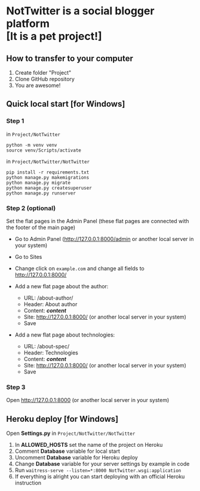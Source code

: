 # NotTwitter is a social blogger platform<br/> [It is a pet project!]

## How to transfer to your computer

1. Create folder "Project"
2. Clone GitHub repository
3. You are awesome!

## Quick local start [for Windows]

### Step 1
in `Project/NotTwitter`
```
python -m venv venv
source venv/Scripts/activate
```
in `Project/NotTwitter/NotTwitter`
```
pip install -r requirements.txt
python manage.py makemigrations
python manage.py migrate
python manage.py createsuperuser
python manage.py runserver
```

### Step 2 (optional)
Set the flat pages in the Admin Panel (these flat pages are connected with the footer of the main page)

- Go to Admin Panel (http://127.0.0.1:8000/admin or another local server in your system)

- Go to Sites

- Change click on `example.com` and change all fields to http://127.0.0.1:8000/

- Add a new flat page about the author:
  - URL: /about-author/
  - Header: About author
  - Content: ***content***
  - Site: http://127.0.0.1:8000/ (or another local server in your system)
  - Save

- Add a new flat page about technologies:
  - URL: /about-spec/
  - Header: Technologies
  - Content: ***content***
  - Site: http://127.0.0.1:8000/ (or another local server in your system)
  - Save

### Step 3
Open http://127.0.0.1:8000 (or another local server in your system)

## Heroku deploy [for Windows]

Open **Settings.py** in `Project/NotTwitter/NotTwitter`

1. In **ALLOWED_HOSTS** set the name of the project on Heroku
2. Comment **Database** variable for local start
3. Uncomment **Database** variable for Heroku deploy
4. Change **Database** variable for your server settings by example in code
5. Run ```waitress-serve --listen=*:8000 NotTwitter.wsgi:application```
6. If everything is alright you can start deploying with an official Heroku instruction